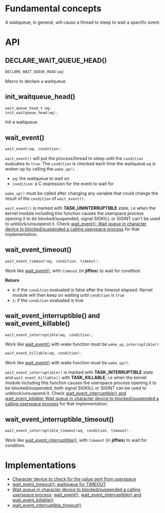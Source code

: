 # Fundamental concepts

A waitqueue, in general, will cause a thread to sleep to wait a specific event.

# API

## DECLARE_WAIT_QUEUE_HEAD()

```c
DECLARE_WAIT_QUEUE_HEAD(wq)
```

Macro to declare a waitqueue

## init_waitqueue_head()

```c
wait_queue_head_t wq;
init_waitqueue_head(wq);
```

Init a waitqueue

## wait_event()

```c
wait_event(wq, condition);
```

``wait_event()`` will put the process/thread to sleep until the ``condition`` evaluates to ``true``. The ``condition`` is checked each time the waitqueue ``wq`` is woken up by calling the ``wake_up()``.

* ``wq``: the waitqueue to wait on
* ``condition``: a C expression for the event to wait for

``wake_up()`` must be called after changing any variable that could change the result of the ``condition`` of ``wait_event()``.

``wait_event()`` is marked with **TASK_UNINTERRUPTIBLE** state, i.e when the kernel module including this function causes the userspace process opening it to be blocked/suspended, signal SIGKILL or SIGINT can't be used to unblock/unsuspend it. Check [wait_event(): Wait queue in character device to blocked/suspended a calling userspace process](#wait_event-1) for that implementation.

## wait_event_timeout()

```c
wait_event_timeout(wq, condition, timeout);
```

Work like [wait_event()](#wait_event), with ``timeout`` (in **jiffies**) to wait for condition.

**Return**

* ``0``: if the ``condition`` evaluated is false after the timeout elapsed. Kernel module will then keep on waiting until ``condition`` is ``true``
* ``1``: if the ``condition`` evaluated is true

## wait_event_interruptible() and wait_event_killable()

```c
wait_event_interruptible(wq, condition);
```
Work like [wait_event()](#wait_event) with wake function must be ``wake_up_interruptible()``
```c
wait_event_killable(wq, condition);
```
Work like [wait_event()](#wait_event) with wake function must be ``wake_up()``.

``wait_event_interruptible()`` is marked with **TASK_INTERRUPTIBLE** state and ``wait_event_killable()`` with **TASK_KILLABLE**; i.e when the kernel module including this function causes the userspace process opening it to be blocked/suspended, both signal SIGKILL or SIGINT can be used to unblock/unsuspend it. Check [wait_event_interruptible() and wait_event_killable: Wait queue in character device to blocked/suspended a calling userspace process](#wait_event_interruptible-and-wait_event_killable-1) for that implementation.
## wait_event_interruptible_timeout()
```c
wait_event_interruptible_timeout(wq, condition, timeout);
```
Work like [wait_event_interruptible()](#wait_event_interruptible-and-wait_event_killable), with ``timeout`` (in **jiffies**) to wait for condition.
# Implementations
* [Character device to check for the value sent from userspace]()
* [wait_event_timeout(): waitqueue for TIMEOUT]()
* [Wait queue in character device to blocked/suspended a calling userspace process](): [wait_event()](), [wait_event_interruptible() and wait_event_killable()]()
* [wait_event_interruptible_timeout()]()